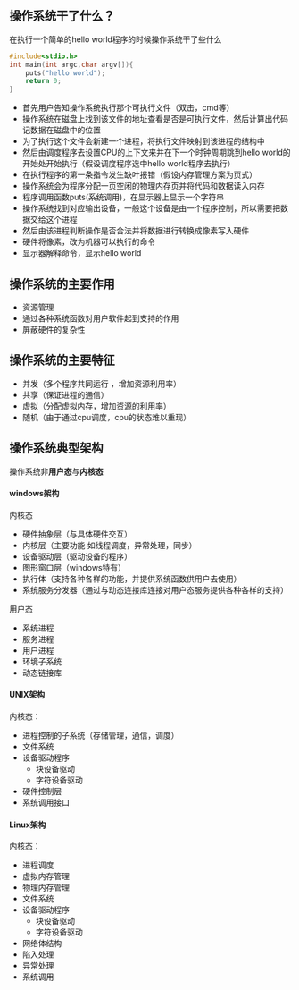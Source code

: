 ## 操作系统干了什么？

在执行一个简单的hello world程序的时候操作系统干了些什么

```c
#include<stdio.h>
int main(int argc,char argv[]){
    puts("hello world");
    return 0;
}
```

* 首先用户告知操作系统执行那个可执行文件（双击，cmd等）
* 操作系统在磁盘上找到该文件的地址查看是否是可执行文件，然后计算出代码记数据在磁盘中的位置
* 为了执行这个文件会新建一个进程，将执行文件映射到该进程的结构中
* 然后由调度程序去设置CPU的上下文来并在下一个时钟周期跳到hello world的开始处开始执行（假设调度程序选中hello world程序去执行）
* 在执行程序的第一条指令发生缺叶报错（假设内存管理方案为页式）
* 操作系统会为程序分配一页空闲的物理内存页并将代码和数据读入内存
* 程序调用函数puts(系统调用)，在显示器上显示一个字符串
* 操作系统找到对应输出设备，一般这个设备是由一个程序控制，所以需要把数据交给这个进程
* 然后由该进程判断操作是否合法并将数据进行转换成像素写入硬件
* 硬件将像素，改为机器可以执行的命令
* 显示器解释命令，显示hello world

## 操作系统的主要作用

* 资源管理
* 通过各种系统函数对用户软件起到支持的作用
* 屏蔽硬件的复杂性



## 操作系统的主要特征

* 并发（多个程序共同运行 ，增加资源利用率）
* 共享（保证进程的通信）
* 虚拟（分配虚拟内存，增加资源的利用率）
* 随机（由于通过cpu调度，cpu的状态难以重现）

## 操作系统典型架构

操作系统非**用户态**与**内核态**

#### windows架构

内核态

* 硬件抽象层（与具体硬件交互）
* 内核层（主要功能 如线程调度，异常处理，同步）
* 设备驱动层（驱动设备的程序）
* 图形窗口层（windows特有）
* 执行体（支持各种各样的功能，并提供系统函数供用户去使用）
* 系统服务分发器（通过与动态连接库连接对用户态服务提供各种各样的支持）

用户态

* 系统进程
* 服务进程
* 用户进程
* 环境子系统
* 动态链接库

#### UNIX架构

内核态：

* 进程控制的子系统（存储管理，通信，调度）
* 文件系统
* 设备驱动程序
  * 块设备驱动
  * 字符设备驱动
* 硬件控制层
* 系统调用接口

#### Linux架构

内核态：

* 进程调度
* 虚拟内存管理
* 物理内存管理
* 文件系统
* 设备驱动程序
  * 块设备驱动
  * 字符设备驱动
* 网络体结构
* 陷入处理
* 异常处理
* 系统调用
